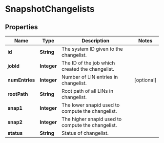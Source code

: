 
# SnapshotChangelists

## Properties
Name | Type | Description | Notes
------------ | ------------- | ------------- | -------------
**id** | **String** | The system ID given to the changelist. | 
**jobId** | **Integer** | The ID of the job which created the changelist. | 
**numEntries** | **Integer** | Number of LIN entries in changelist. |  [optional]
**rootPath** | **String** | Root path of all LINs in changelist. | 
**snap1** | **Integer** | The lower snapid used to compute the changelist. | 
**snap2** | **Integer** | The higher snapid used to compute the changelist. | 
**status** | **String** | Status of changelist. | 



